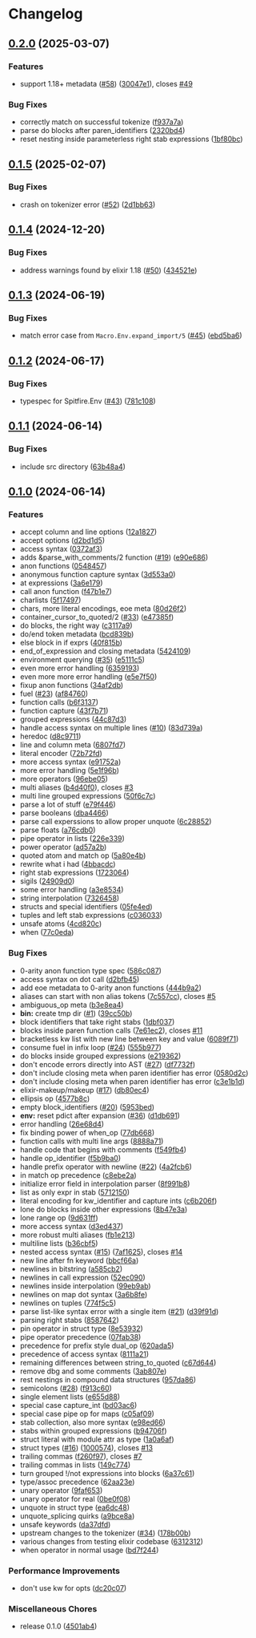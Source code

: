 # Changelog

## [0.2.0](https://github.com/elixir-tools/spitfire/compare/v0.1.5...v0.2.0) (2025-03-07)


### Features

* support 1.18+ metadata ([#58](https://github.com/elixir-tools/spitfire/issues/58)) ([30047e1](https://github.com/elixir-tools/spitfire/commit/30047e1252a210305b197fdd786827efae008f1e)), closes [#49](https://github.com/elixir-tools/spitfire/issues/49)


### Bug Fixes

* correctly match on successful tokenize ([f937a7a](https://github.com/elixir-tools/spitfire/commit/f937a7ab7baa275d3b5b66b25f09ce604a1d10f9))
* parse do blocks after paren_identifiers ([2320bd4](https://github.com/elixir-tools/spitfire/commit/2320bd49b3ec1f8caaa7daa2de078776ba2da5a1))
* reset nesting inside parameterless right stab expressions ([1bf80bc](https://github.com/elixir-tools/spitfire/commit/1bf80bc71c3ed8fadcf833e6ebc04c9c4f1e3614))

## [0.1.5](https://github.com/elixir-tools/spitfire/compare/v0.1.4...v0.1.5) (2025-02-07)


### Bug Fixes

* crash on tokenizer error ([#52](https://github.com/elixir-tools/spitfire/issues/52)) ([2d1bb63](https://github.com/elixir-tools/spitfire/commit/2d1bb63c064f2b2831dfb7d85643909b8d499b4a))

## [0.1.4](https://github.com/elixir-tools/spitfire/compare/v0.1.3...v0.1.4) (2024-12-20)


### Bug Fixes

* address warnings found by elixir 1.18 ([#50](https://github.com/elixir-tools/spitfire/issues/50)) ([434521e](https://github.com/elixir-tools/spitfire/commit/434521e5d4c7721d992c3ca67d8e9a877439cf1c))

## [0.1.3](https://github.com/elixir-tools/spitfire/compare/v0.1.2...v0.1.3) (2024-06-19)


### Bug Fixes

* match error case from `Macro.Env.expand_import/5` ([#45](https://github.com/elixir-tools/spitfire/issues/45)) ([ebd5ba6](https://github.com/elixir-tools/spitfire/commit/ebd5ba6cb05b2df8df97e596e738f3f2b89e035d))

## [0.1.2](https://github.com/elixir-tools/spitfire/compare/v0.1.1...v0.1.2) (2024-06-17)


### Bug Fixes

* typespec for Spitfire.Env ([#43](https://github.com/elixir-tools/spitfire/issues/43)) ([781c108](https://github.com/elixir-tools/spitfire/commit/781c108d2142a3cf0df31e9d6f46c05c54f461d0))

## [0.1.1](https://github.com/elixir-tools/spitfire/compare/v0.1.0...v0.1.1) (2024-06-14)


### Bug Fixes

* include src directory ([63b48a4](https://github.com/elixir-tools/spitfire/commit/63b48a410f6f0ee21847ec91ed4773a319ac6158))

## [0.1.0](https://github.com/elixir-tools/spitfire/compare/spitfire-v0.1.0...spitfire-v0.1.0) (2024-06-14)


### Features

* accept column and line options ([12a1827](https://github.com/elixir-tools/spitfire/commit/12a1827821265170a58e40b5ffd2bb785f789d91))
* accept options ([d2bd1d5](https://github.com/elixir-tools/spitfire/commit/d2bd1d5dfbb6a8e6a7feb76536795f3daa5539e0))
* access syntax ([0372af3](https://github.com/elixir-tools/spitfire/commit/0372af32d276829553ad927874a18455fa335454))
* adds &parse_with_comments/2 function ([#19](https://github.com/elixir-tools/spitfire/issues/19)) ([e90e686](https://github.com/elixir-tools/spitfire/commit/e90e686fd5263290131fd1ba0d952396e9175ee4))
* anon functions ([0548457](https://github.com/elixir-tools/spitfire/commit/0548457b29e94cbf4b5472fafee6630feeb946c0))
* anonymous function capture syntax ([3d553a0](https://github.com/elixir-tools/spitfire/commit/3d553a0abcb48c1f922636ced4b11708f7b3f3bf))
* at expressions ([3a6e179](https://github.com/elixir-tools/spitfire/commit/3a6e179caf29a0af5d3cc321a0611b158491cdfa))
* call anon function ([f47b1e7](https://github.com/elixir-tools/spitfire/commit/f47b1e7daf354205662504fd9aef017f894a8232))
* charlists ([5f17497](https://github.com/elixir-tools/spitfire/commit/5f1749703c06de322870842e9a2ea3629b1b9b49))
* chars, more literal encodings, eoe meta ([80d26f2](https://github.com/elixir-tools/spitfire/commit/80d26f2123d4cbe25d3e4dc87c9aa73e1d3b4998))
* container_cursor_to_quoted/2 ([#33](https://github.com/elixir-tools/spitfire/issues/33)) ([e47385f](https://github.com/elixir-tools/spitfire/commit/e47385f64db19f65b8efdd57d003272376446a4e))
* do blocks, the right way ([c3117a9](https://github.com/elixir-tools/spitfire/commit/c3117a98e300d47e9c26b5db48aca31338dae238))
* do/end token metadata ([bcd839b](https://github.com/elixir-tools/spitfire/commit/bcd839b661c4af2f2864ae58ed27cccf50391828))
* else block in if exprs ([40f815b](https://github.com/elixir-tools/spitfire/commit/40f815b8237adcefb17238ad9213ffe1b39a4807))
* end_of_expression and closing metadata ([5424109](https://github.com/elixir-tools/spitfire/commit/542410981755ceb350ccf9d6e2781a9ff170b291))
* environment querying ([#35](https://github.com/elixir-tools/spitfire/issues/35)) ([e5111c5](https://github.com/elixir-tools/spitfire/commit/e5111c5f862338e742ad643021b07e0b07412257))
* even more error handling ([6359193](https://github.com/elixir-tools/spitfire/commit/635919333a16674a6c304b4c2d9cfca2e03c23af))
* even more more error handling ([e5e7f50](https://github.com/elixir-tools/spitfire/commit/e5e7f50a1ab7524b0dc489815d7fba7c16601c15))
* fixup anon functions ([34af2db](https://github.com/elixir-tools/spitfire/commit/34af2dbf4236177120eb415e7fee3d5ef846223b))
* fuel ([#23](https://github.com/elixir-tools/spitfire/issues/23)) ([af84760](https://github.com/elixir-tools/spitfire/commit/af84760913b8908648eeb7f50ed90bd30ccaa9ed))
* function calls ([b6f3137](https://github.com/elixir-tools/spitfire/commit/b6f31372a325ed277b137c84970f5d2a27a68931))
* function capture ([43f7b71](https://github.com/elixir-tools/spitfire/commit/43f7b713c565c1b6759d019aef4d6907e425592e))
* grouped expressions ([44c87d3](https://github.com/elixir-tools/spitfire/commit/44c87d3e9a98dd4aee089b10bf8ae595f359a0d2))
* handle access syntax on multiple lines ([#10](https://github.com/elixir-tools/spitfire/issues/10)) ([83d739a](https://github.com/elixir-tools/spitfire/commit/83d739ab4c3cb9638a7b2a4c290a47528aedc02a))
* heredoc ([d8c9711](https://github.com/elixir-tools/spitfire/commit/d8c9711112f0298e71ad23863444bf0f1348ff48))
* line and column meta ([6807fd7](https://github.com/elixir-tools/spitfire/commit/6807fd74b5c4af9c07fbda47a5212143a350ba66))
* literal encoder ([72b72fd](https://github.com/elixir-tools/spitfire/commit/72b72fd151f3111070b49196d96528785f6c79ad))
* more access syntax ([e91752a](https://github.com/elixir-tools/spitfire/commit/e91752a5bda6a4481672a04d9128c020f64c1478))
* more error handling ([5e1f96b](https://github.com/elixir-tools/spitfire/commit/5e1f96b41ccc3d8495b761f2fdafa1ab6ae26a54))
* more operators ([96ebe05](https://github.com/elixir-tools/spitfire/commit/96ebe05ebe1c4ff6a8847cc3c9ca0b7ce98864f1))
* multi aliases ([b4d40f0](https://github.com/elixir-tools/spitfire/commit/b4d40f09b7b02f52994e6c4f546bdc6d7a6e0250)), closes [#3](https://github.com/elixir-tools/spitfire/issues/3)
* multi line grouped expressions ([50f6c7c](https://github.com/elixir-tools/spitfire/commit/50f6c7c4946efe0b8de60004cef321fb64549185))
* parse a lot of stuff ([e79f446](https://github.com/elixir-tools/spitfire/commit/e79f446cf3a02c6ec9becb93fbf370524da0613b))
* parse booleans ([dba4466](https://github.com/elixir-tools/spitfire/commit/dba4466007a81e9f90540695276a1a6562be7ed5))
* parse call experssions to allow proper unquote ([6c28852](https://github.com/elixir-tools/spitfire/commit/6c28852dd83287b7038ade1108083f6e864732d3))
* parse floats ([a76cdb0](https://github.com/elixir-tools/spitfire/commit/a76cdb0d3739b8b4d69433f45aded0e6d6299676))
* pipe operator in lists ([226e339](https://github.com/elixir-tools/spitfire/commit/226e33940d6e3cf929ba2cbfa9846c05e4961989))
* power operator ([ad57a2b](https://github.com/elixir-tools/spitfire/commit/ad57a2b37dccdfc10b029d57dd26c0a49f833193))
* quoted atom and match op ([5a80e4b](https://github.com/elixir-tools/spitfire/commit/5a80e4b908652aac05b34c0d6c6910a923bdb7cd))
* rewrite what i had ([4bbacdc](https://github.com/elixir-tools/spitfire/commit/4bbacdcf3473e44e9a942c2085442accae2ec88c))
* right stab expressions ([1723064](https://github.com/elixir-tools/spitfire/commit/17230645277e914ab8d1b5d39d76dc884f4dc65b))
* sigils ([24909d0](https://github.com/elixir-tools/spitfire/commit/24909d02e98fdccbdcb420a3ea583429d9630900))
* some error handling ([a3e8534](https://github.com/elixir-tools/spitfire/commit/a3e8534b524ea239689a05d224e5a8135c696d62))
* string interpolation ([7326458](https://github.com/elixir-tools/spitfire/commit/7326458ba9399d0f0378fa8434922693519b67af))
* structs and special identifiers ([05fe4ed](https://github.com/elixir-tools/spitfire/commit/05fe4ed906d6a44c7fda13dbb48b42f9f6e211c9))
* tuples and left stab expressions ([c036033](https://github.com/elixir-tools/spitfire/commit/c0360339edf0be922da5fe38067947dddf1eecbc))
* unsafe atoms ([4cd820c](https://github.com/elixir-tools/spitfire/commit/4cd820c6d030283d0c05f9781d61b9576501abd8))
* when ([77c0eda](https://github.com/elixir-tools/spitfire/commit/77c0eda2db8e723ead802d7433e07f77bfa5901d))


### Bug Fixes

* 0-arity anon function type spec ([586c087](https://github.com/elixir-tools/spitfire/commit/586c0872457112d35ad923f3ff4a964d3461a520))
* access syntax on dot call ([d2bfb45](https://github.com/elixir-tools/spitfire/commit/d2bfb45d025b86340221f182d08dd4d84e9d6f4b))
* add eoe metadata to 0-arity anon functions ([444b9a2](https://github.com/elixir-tools/spitfire/commit/444b9a2a8a963370eb03f11b205e59c83830f514))
* aliases can start with non alias tokens ([7c557cc](https://github.com/elixir-tools/spitfire/commit/7c557cca3fc183a4693df9e0c3021eb53e2d9ce3)), closes [#5](https://github.com/elixir-tools/spitfire/issues/5)
* ambiguous_op meta ([b3e8ea4](https://github.com/elixir-tools/spitfire/commit/b3e8ea4f7c8e173ecccc32a697b3f190dbeff1a0))
* **bin:** create tmp dir ([#1](https://github.com/elixir-tools/spitfire/issues/1)) ([39cc50b](https://github.com/elixir-tools/spitfire/commit/39cc50b5e6f0ba802b2351ef25667b765a665516))
* block identifiers that take right stabs ([1dbf037](https://github.com/elixir-tools/spitfire/commit/1dbf03789dec778e7d50d68f2fad63de513b7c8c))
* blocks inside paren function calls ([7e61ec2](https://github.com/elixir-tools/spitfire/commit/7e61ec282e9f618266e136cff5679c1fb402e71a)), closes [#11](https://github.com/elixir-tools/spitfire/issues/11)
* bracketless kw list with new line between key and value ([6089f71](https://github.com/elixir-tools/spitfire/commit/6089f71809b039e1e9f169e8ba7ab82c827c9691))
* consume fuel in infix loop ([#24](https://github.com/elixir-tools/spitfire/issues/24)) ([555b977](https://github.com/elixir-tools/spitfire/commit/555b977b75b1058f137d21d727dc21875627a753))
* do blocks inside grouped expressions ([e219362](https://github.com/elixir-tools/spitfire/commit/e219362d803b0df6eb3956b4ba1a25db02b42706))
* don't encode errors directly into AST ([#27](https://github.com/elixir-tools/spitfire/issues/27)) ([df7732f](https://github.com/elixir-tools/spitfire/commit/df7732f00c5a38cb7b52c98a0698e68928dd4581))
* don't include closing meta when paren identifier has error ([0580d2c](https://github.com/elixir-tools/spitfire/commit/0580d2c8b7ebe3fdb3cdc16171f66817152842fc))
* don't include closing meta when paren identifier has error ([c3e1b1d](https://github.com/elixir-tools/spitfire/commit/c3e1b1d113bafc7617f1a6bbdcdea0a643e2dd73))
* elixir-makeup/makeup ([#17](https://github.com/elixir-tools/spitfire/issues/17)) ([db80ec4](https://github.com/elixir-tools/spitfire/commit/db80ec411b0644a6e646861ef0306c2f405df168))
* ellipsis op ([4577b8c](https://github.com/elixir-tools/spitfire/commit/4577b8c37d9c9b386c561a30e1ba9bc660894dd3))
* empty block_identifiers ([#20](https://github.com/elixir-tools/spitfire/issues/20)) ([5953bed](https://github.com/elixir-tools/spitfire/commit/5953bed93e6903c075a589091a3f94097d73a085))
* **env:** reset pdict after expansion ([#36](https://github.com/elixir-tools/spitfire/issues/36)) ([d1db691](https://github.com/elixir-tools/spitfire/commit/d1db691883f0d983a4e6a090e24fe2f0741b403a))
* error handling ([26e68d4](https://github.com/elixir-tools/spitfire/commit/26e68d4b184caf32ccee840ef0e862c911ff51ef))
* fix binding power of when_op ([77db668](https://github.com/elixir-tools/spitfire/commit/77db6686e0b1471caed600c3d7f827bcdb21057b))
* function calls with multi line args ([8888a71](https://github.com/elixir-tools/spitfire/commit/8888a7131691f389b0ba51ae5b5b4c556f4c92a0))
* handle code that begins with comments ([f549fb4](https://github.com/elixir-tools/spitfire/commit/f549fb46a1f264e6af3a6319f7bab5d2b9cebc8f))
* handle op_identifier ([f5b9ba0](https://github.com/elixir-tools/spitfire/commit/f5b9ba0cfbad5367f9c806c0d75402a79aa07497))
* handle prefix operator with newline ([#22](https://github.com/elixir-tools/spitfire/issues/22)) ([4a2fcb6](https://github.com/elixir-tools/spitfire/commit/4a2fcb6914d3dbc50067110a5ec4aea867dc2ed0))
* in match op precedence ([c8ebe2a](https://github.com/elixir-tools/spitfire/commit/c8ebe2aa4ddd12196c8d222d33b171bf0ff0ac85))
* initialize error field in interpolation parser ([8f991b8](https://github.com/elixir-tools/spitfire/commit/8f991b87b0543b7bd6801855a1f1be4e3b4bebb4))
* list as only expr in stab ([5712150](https://github.com/elixir-tools/spitfire/commit/5712150e3b7bd065c00af43cdfe5827d5615cb49))
* literal encoding for kw_identifier and capture ints ([c6b206f](https://github.com/elixir-tools/spitfire/commit/c6b206f3de4d43df612cd9cbddbe0b03327549e5))
* lone do blocks inside other expressions ([8b47e3a](https://github.com/elixir-tools/spitfire/commit/8b47e3a1dc952ed99332e96c3db131b6403ff33d))
* lone range op ([9d631ff](https://github.com/elixir-tools/spitfire/commit/9d631ff63e66bf3261cd21ae6eea6c5d498d8e74))
* more access syntax ([d3ed437](https://github.com/elixir-tools/spitfire/commit/d3ed437b535b94e4fac7c4e147d73ffe423501be))
* more robust multi aliases ([fb1e213](https://github.com/elixir-tools/spitfire/commit/fb1e213d6ce88f94e7687795e115b92d05780686))
* multiline lists ([b36cbf5](https://github.com/elixir-tools/spitfire/commit/b36cbf5223e4128d4cfb23d658bd144453a376e2))
* nested access syntax ([#15](https://github.com/elixir-tools/spitfire/issues/15)) ([7af1625](https://github.com/elixir-tools/spitfire/commit/7af162576a45f555f6c83edc398e94a56cc693ca)), closes [#14](https://github.com/elixir-tools/spitfire/issues/14)
* new line after fn keyword ([bbcf66a](https://github.com/elixir-tools/spitfire/commit/bbcf66acf1905f6f0fee1ab706a3e90457f32b8a))
* newlines in bitstring ([a585cb2](https://github.com/elixir-tools/spitfire/commit/a585cb2835857b595636798bd04726f3798d651f))
* newlines in call expression ([52ec090](https://github.com/elixir-tools/spitfire/commit/52ec090afb2b704b34282ae3c1566ada7eb73f2c))
* newlines inside interpolation ([99eb9ab](https://github.com/elixir-tools/spitfire/commit/99eb9ab5a260d016ece80f2d430ef336479bb040))
* newlines on map dot syntax ([3a6b8fe](https://github.com/elixir-tools/spitfire/commit/3a6b8fe8f381609a9dc26133df6af6fec6a6f6ff))
* newlines on tuples ([774f5c5](https://github.com/elixir-tools/spitfire/commit/774f5c5a8e22257e66a9a5b21aab0626da9269ba))
* parse list-like syntax error with a single item ([#21](https://github.com/elixir-tools/spitfire/issues/21)) ([d39f91d](https://github.com/elixir-tools/spitfire/commit/d39f91d6e66f70cb3093bad4947d7e46bba40b43))
* parsing right stabs ([8587642](https://github.com/elixir-tools/spitfire/commit/85876421cf7344e6d3c73e3f3fbe2ba0997b277d))
* pin operator in struct type ([8e53932](https://github.com/elixir-tools/spitfire/commit/8e53932b9e6934b8e322bcb95f1a44120311b97a))
* pipe operator precedence ([07fab38](https://github.com/elixir-tools/spitfire/commit/07fab386b24861dc422512dfba30a4c44893d2bc))
* precedence for prefix style dual_op ([620ada5](https://github.com/elixir-tools/spitfire/commit/620ada5397207d57f7c8adce3d29bc644f560457))
* precedence of access syntax ([8111a21](https://github.com/elixir-tools/spitfire/commit/8111a21a6c1d67687ff7331ea39714cf38e9d312))
* remaining differences between string_to_quoted ([c67d644](https://github.com/elixir-tools/spitfire/commit/c67d6448afac31f0e9e13c93631347e0a06d7937))
* remove dbg and some comments ([3ab807e](https://github.com/elixir-tools/spitfire/commit/3ab807e489249f41d2b2061b56e0d9d39d9f22b7))
* rest nestings in compound data structures ([957da86](https://github.com/elixir-tools/spitfire/commit/957da86dcef4abbff22753ab970489455d27efad))
* semicolons ([#28](https://github.com/elixir-tools/spitfire/issues/28)) ([f913c60](https://github.com/elixir-tools/spitfire/commit/f913c6025875c9d69b4d35f94cae3e70c7f6320e))
* single element lists ([e655d88](https://github.com/elixir-tools/spitfire/commit/e655d88751b9132bd0b8d646ded4a807178daa19))
* special case capture_int ([bd03ac6](https://github.com/elixir-tools/spitfire/commit/bd03ac6d09b1037ba290d82f0c12ae7c0483f58c))
* special case pipe op for maps ([c05af09](https://github.com/elixir-tools/spitfire/commit/c05af099e6992c7beb84a5f1674e0ac256c703e8))
* stab collection, also more syntax ([e98ed66](https://github.com/elixir-tools/spitfire/commit/e98ed66a01d4ad5422d5a9d5027b55d5cf762cd0))
* stabs within grouped expressions ([b94706f](https://github.com/elixir-tools/spitfire/commit/b94706f0b2290874b3e9b5315023c2bf6dfab71a))
* struct literal with module attr as type ([1a0a6af](https://github.com/elixir-tools/spitfire/commit/1a0a6af3184296cfb8e2d7365e7c8debec17fb1b))
* struct types ([#16](https://github.com/elixir-tools/spitfire/issues/16)) ([1000574](https://github.com/elixir-tools/spitfire/commit/100057499a1629a88af8c38a8d6f9e324cbe3980)), closes [#13](https://github.com/elixir-tools/spitfire/issues/13)
* trailing commas ([f260f97](https://github.com/elixir-tools/spitfire/commit/f260f97b33e4b4e449c7ab6ee63a5ea96edf487c)), closes [#7](https://github.com/elixir-tools/spitfire/issues/7)
* trailing commas in lists ([149c774](https://github.com/elixir-tools/spitfire/commit/149c77496beca60da53795b7612c20e35ed6173d))
* turn grouped !/not expressions into blocks ([6a37c61](https://github.com/elixir-tools/spitfire/commit/6a37c61e884179d1cd1f9acc31aa11108b19e813))
* type/assoc precedence ([62aa23e](https://github.com/elixir-tools/spitfire/commit/62aa23e78299dd111c89d90ece8802e3af1b2f6c))
* unary operator ([9faf653](https://github.com/elixir-tools/spitfire/commit/9faf653b717980257bd128a4dd27af4a1bd7399b))
* unary operator for real ([0be0f08](https://github.com/elixir-tools/spitfire/commit/0be0f0849416b61a1d8032371f4e2fc4b539f1a5))
* unquote in struct type ([ea6dc48](https://github.com/elixir-tools/spitfire/commit/ea6dc485f1efc543350ede3c0ea29cebf700893c))
* unquote_splicing quirks ([a9bce8a](https://github.com/elixir-tools/spitfire/commit/a9bce8a520f31b87be76259fd16a045aed1e157e))
* unsafe keywords ([da37dfd](https://github.com/elixir-tools/spitfire/commit/da37dfd62baf3096d031b06d648ba319e034d362))
* upstream changes to the tokenizer ([#34](https://github.com/elixir-tools/spitfire/issues/34)) ([178b00b](https://github.com/elixir-tools/spitfire/commit/178b00becd55b33e080f23c9ed0d1126d57574be))
* various changes from testing elixir codebase ([6312312](https://github.com/elixir-tools/spitfire/commit/63123122fa2f7be07df418584a5ffff72926ee3f))
* when operator in normal usage ([bd7f244](https://github.com/elixir-tools/spitfire/commit/bd7f244e792efe5a6d0053ee0911b25405feb77b))


### Performance Improvements

* don't use kw for opts ([dc20c07](https://github.com/elixir-tools/spitfire/commit/dc20c07c265923ba861087e2736e4b3bc28447bd))


### Miscellaneous Chores

* release 0.1.0 ([4501ab4](https://github.com/elixir-tools/spitfire/commit/4501ab47e278468b7aa3b130375bc711aaaec073))
